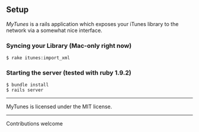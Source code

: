 ## Setup

_MyTunes_ is a rails application which exposes your iTunes library to the network
via a somewhat nice interface.

### Syncing your Library (Mac-only right now)

    $ rake itunes:import_xml

### Starting the server (tested with ruby 1.9.2) 

    $ bundle install
    $ rails server

---

MyTunes is licensed under the MIT license.

---

Contributions welcome
